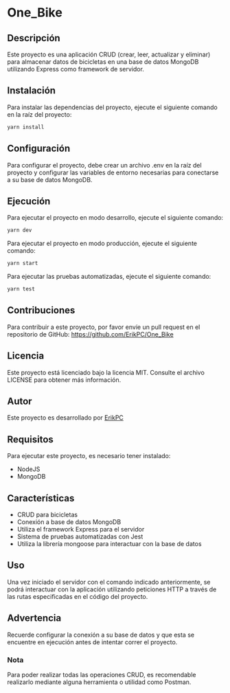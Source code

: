 # One_Bike

## Descripción

Este proyecto es una aplicación CRUD (crear, leer, actualizar y eliminar) para almacenar datos de bicicletas en una base de datos MongoDB utilizando Express como framework de servidor.

## Instalación

Para instalar las dependencias del proyecto, ejecute el siguiente comando en la raíz del proyecto:

```bash
yarn install
```

## Configuración

Para configurar el proyecto, debe crear un archivo .env en la raíz del proyecto y configurar las variables de entorno necesarias para conectarse a su base de datos MongoDB.

## Ejecución

Para ejecutar el proyecto en modo desarrollo, ejecute el siguiente comando:

```bash
yarn dev
```

Para ejecutar el proyecto en modo producción, ejecute el siguiente comando:

```bash
yarn start
```

Para ejecutar las pruebas automatizadas, ejecute el siguiente comando:

```bash
yarn test
```

## Contribuciones

Para contribuir a este proyecto, por favor envíe un pull request en el repositorio de GitHub: https://github.com/ErikPC/One_Bike

## Licencia

Este proyecto está licenciado bajo la licencia MIT. Consulte el archivo LICENSE para obtener más información.

## Autor

Este proyecto es desarrollado por [ErikPC](https://github.com/ErikPC)

## Requisitos

Para ejecutar este proyecto, es necesario tener instalado:

- NodeJS
- MongoDB

## Características

- CRUD para bicicletas
- Conexión a base de datos MongoDB
- Utiliza el framework Express para el servidor
- Sistema de pruebas automatizadas con Jest
- Utiliza la librería mongoose para interactuar con la base de datos

## Uso

Una vez iniciado el servidor con el comando indicado anteriormente, se podrá interactuar con la aplicación utilizando peticiones HTTP a través de las rutas especificadas en el código del proyecto.

## Advertencia

Recuerde configurar la conexión a su base de datos y que esta se encuentre en ejecución antes de intentar correr el proyecto.

### Nota

Para poder realizar todas las operaciones CRUD, es recomendable realizarlo mediante alguna herramienta o utilidad como Postman.
